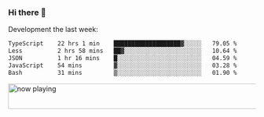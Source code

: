 ### Hi there 👋

Development the last week:
<!--START_SECTION:waka-->

```txt
TypeScript    22 hrs 1 min    ███████████████████▓░░░░░   79.05 %
Less          2 hrs 58 mins   ██▓░░░░░░░░░░░░░░░░░░░░░░   10.64 %
JSON          1 hr 16 mins    █░░░░░░░░░░░░░░░░░░░░░░░░   04.59 %
JavaScript    54 mins         ▓░░░░░░░░░░░░░░░░░░░░░░░░   03.28 %
Bash          31 mins         ▒░░░░░░░░░░░░░░░░░░░░░░░░   01.90 %
```

<!--END_SECTION:waka-->

<!--
**JASONPANGGO/jasonpanggo** is a ✨ _special_ ✨ repository because its `README.md` (this file) appears on your GitHub profile.

Here are some ideas to get you started:

- 🔭 I’m currently working on ...
- 🌱 I’m currently learning ...
- 👯 I’m looking to collaborate on ...
- 🤔 I’m looking for help with ...
- 💬 Ask me about ...
- 📫 How to reach me: ...
- 😄 Pronouns: ...
- ⚡ Fun fact: ...
-->

<a href="https://volt.fm/user/q8yd9e79csfr57rt" target="_blank"><img src="https://spotify-badge-egoist.vercel.app/api/now-playing" width="540" height="52" alt="now playing"></a>
